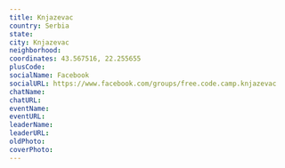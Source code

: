 ```yaml
---
title: Knjazevac
country: Serbia
state: 
city: Knjazevac
neighborhood: 
coordinates: 43.567516, 22.255655
plusCode:
socialName: Facebook
socialURL: https://www.facebook.com/groups/free.code.camp.knjazevac
chatName:
chatURL:
eventName:
eventURL:
leaderName:
leaderURL:
oldPhoto: 
coverPhoto:
---
```

